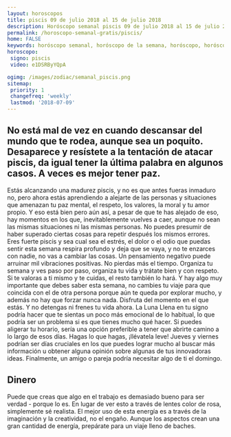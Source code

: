 ```yaml
---
layout: horoscopos
title: piscis 09 de julio 2018 al 15 de julio 2018 
description: Horóscopo semanal piscis 09 de julio 2018 al 15 de julio 2018. No está mal de vez en cuando descansar del mundo que te rodea, aunque sea un poquito. Desaparece y resístete a la tentación de atacar piscis, da igual tener la última palabra en algunos casos. A veces es mejor tener paz.
permalink: /horoscopo-semanal-gratis/piscis/
home: FALSE
keywords: horóscopo semanal, horóscopo de la semana, horóscopo, horóscopo gratis,horóscopos, horóscopo esperanza gracia, horoscopos piscis la semana, horóscopos gratis, Tarot, Astrologia, Zodíaco, piscis, horoscopo gratis, semanal
horoscopo:
 signo: piscis
 video: e1DSRByYQpA

ogimg: /images/zodiac/semanal_piscis.png
sitemap:
 priority: 1
 changefreq: 'weekly'
 lastmod: '2018-07-09'
---
```




## No está mal de vez en cuando descansar del mundo que te rodea, aunque sea un poquito. Desaparece y resístete a la tentación de atacar piscis, da igual tener la última palabra en algunos casos. A veces es mejor tener paz.

Estás alcanzando una madurez piscis, y no es que antes fueras inmaduro no, pero ahora estás aprendiendo a alejarte de las personas y situaciones que amenazan tu paz mental, el respeto, los valores, la moral y tu amor propio. Y eso está bien pero aún así, a pesar de que te has alejado de eso, hay momentos en los que, inevitablemente vuelves a caer, aunque no sean las mismas situaciones ni las mismas personas. No puedes presumir de haber superado ciertas cosas para repetir después los mismos errores. Eres fuerte piscis y sea cual sea el estrés, el dolor o el odio que puedas sentir esta semana respira profundo y deja que se vaya, y no te enzarces con nadie, no vas a cambiar las cosas. Un pensamiento negativo puede arruinar mil vibraciones positivas. No pierdas más el tiempo. Organiza tu semana y ves paso por paso, organiza tu vida y trátate bien y con respeto. Si te valoras a ti mismo y te cuidas, el resto también lo hará. Y hay algo muy importante que debes saber esta semana, no cambies tu viaje para que coincida con el de otra persona porque aún te queda por explorar mucho, y además no hay que forzar nunca nada. Disfruta del momento en el que estás. Y no detengas ni frenes tu vida ahora.
La Luna Llena en tu signo podría hacer que te sientas un poco más emocional de lo habitual, lo que podría ser un problema si es que tienes mucho qué hacer. Si puedes aligerar tu horario, sería una opción preferible a tener que abrirte camino a lo largo de esos días. Hagas lo que hagas, ¡llévatela leve! Jueves y viernes podrían ser días cruciales en los que puedes lograr mucho al buscar más información u obtener alguna opinión sobre algunas de tus innovadoras ideas. Finalmente, un amigo o pareja podría necesitar algo de ti el domingo.

## Dinero

Puede que creas que algo en el trabajo es demasiado bueno para ser verdad - porque lo es. En lugar de ver esto a través de lentes color de rosa, simplemente sé realista. El mejor uso de esta energía es a través de la imaginación y la creatividad, no el engaño. Aunque los aspectos crean una gran cantidad de energía, prepárate para un viaje lleno de baches.